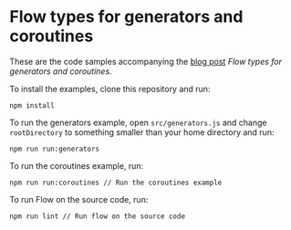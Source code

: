 
# Flow types for generators and coroutines

These are the code samples accompanying the [blog
post](https://pascalbugnion.net/blog/flow-types-for-generators-and-coroutines.html)
*Flow types for generators and coroutines*.

To install the examples, clone this repository and run:

```
npm install
```

To run the generators example, open `src/generators.js` and change `rootDirectory`
to something smaller than your home directory and run:

```
npm run run:generators
```

To run the coroutines example, run:
```
npm run run:coroutines // Run the coroutines example
```

To run Flow on the source code, run:
```
npm run lint // Run flow on the source code
```
